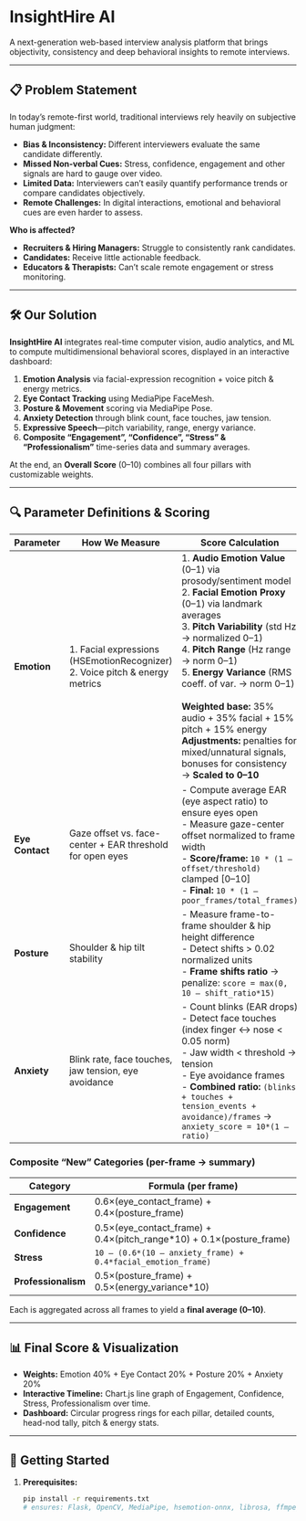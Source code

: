 # InsightHire AI

A next-generation web-based interview analysis platform that brings objectivity, consistency and deep behavioral insights to remote interviews.

---

## 📋 Problem Statement

In today’s remote-first world, traditional interviews rely heavily on subjective human judgment:

- **Bias & Inconsistency:** Different interviewers evaluate the same candidate differently.  
- **Missed Non-verbal Cues:** Stress, confidence, engagement and other signals are hard to gauge over video.  
- **Limited Data:** Interviewers can’t easily quantify performance trends or compare candidates objectively.  
- **Remote Challenges:** In digital interactions, emotional and behavioral cues are even harder to assess.

**Who is affected?**  
- **Recruiters & Hiring Managers:** Struggle to consistently rank candidates.  
- **Candidates:** Receive little actionable feedback.  
- **Educators & Therapists:** Can’t scale remote engagement or stress monitoring.

---

## 🛠 Our Solution

**InsightHire AI** integrates real-time computer vision, audio analytics, and ML to compute multidimensional behavioral scores, displayed in an interactive dashboard:

1. **Emotion Analysis** via facial-expression recognition + voice pitch & energy metrics.  
2. **Eye Contact Tracking** using MediaPipe FaceMesh.  
3. **Posture & Movement** scoring via MediaPipe Pose.  
4. **Anxiety Detection** through blink count, face touches, jaw tension.  
5. **Expressive Speech**—pitch variability, range, energy variance.  
6. **Composite “Engagement”, “Confidence”, “Stress” & “Professionalism”** time-series data and summary averages.  

At the end, an **Overall Score** (0–10) combines all four pillars with customizable weights.

---

## 🔍 Parameter Definitions & Scoring

| **Parameter**        | **How We Measure**                                                            | **Score Calculation**                                                                                           |
|----------------------|--------------------------------------------------------------------------------|-----------------------------------------------------------------------------------------------------------------|
| **Emotion**          | 1. Facial expressions (HSEmotionRecognizer)<br>2. Voice pitch & energy metrics  | 1. **Audio Emotion Value** (0–1) via prosody/sentiment model<br>2. **Facial Emotion Proxy** (0–1) via landmark averages<br>3. **Pitch Variability** (std Hz → normalized 0–1)<br>4. **Pitch Range** (Hz range → norm 0–1)<br>5. **Energy Variance** (RMS coeff. of var. → norm 0–1)<br><br>**Weighted base:** 35% audio + 35% facial + 15% pitch + 15% energy<br>**Adjustments:** penalties for mixed/unnatural signals, bonuses for consistency<br>→ **Scaled to 0–10** |
| **Eye Contact**      | Gaze offset vs. face-center + EAR threshold for open eyes                      | - Compute average EAR (eye aspect ratio) to ensure eyes open<br>- Measure gaze-center offset normalized to frame width<br>- **Score/frame:** `10 * (1 – offset/threshold)` clamped [0–10]<br>- **Final:** `10 * (1 – poor_frames/total_frames)`                      |
| **Posture**          | Shoulder & hip tilt stability                                                   | - Measure frame-to-frame shoulder & hip height difference<br>- Detect shifts > 0.02 normalized units<br>- **Frame shifts ratio** → penalize: `score = max(0, 10 – shift_ratio*15)` |
| **Anxiety**          | Blink rate, face touches, jaw tension, eye avoidance                            | - Count blinks (EAR drops)<br>- Detect face touches (index finger ↔ nose < 0.05 norm)<br>- Jaw width < threshold → tension<br>- Eye avoidance frames<br>- **Combined ratio:** `(blinks + touches + tension_events + avoidance)/frames` → `anxiety_score = 10*(1 – ratio)` |

### Composite “New” Categories (per-frame → summary)

| Category         | Formula (per frame)                                                                                                 |
|------------------|----------------------------------------------------------------------------------------------------------------------|
| **Engagement**   | 0.6×(eye_contact_frame) + 0.4×(posture_frame)                                                                        |
| **Confidence**   | 0.5×(eye_contact_frame) + 0.4×(pitch_range*10) + 0.1×(posture_frame)                                                 |
| **Stress**       | `10 – (0.6*(10 – anxiety_frame) + 0.4*facial_emotion_frame)`                                                         |
| **Professionalism** | 0.5×(posture_frame) + 0.5×(energy_variance*10)                                                                   |

Each is aggregated across all frames to yield a **final average (0–10)**.

---

## 📊 Final Score & Visualization

- **Weights:** Emotion 40% + Eye Contact 20% + Posture 20% + Anxiety 20%  
- **Interactive Timeline:** Chart.js line graph of Engagement, Confidence, Stress, Professionalism over time.  
- **Dashboard:** Circular progress rings for each pillar, detailed counts, head-nod tally, pitch & energy stats.

---

## 🚀 Getting Started

1. **Prerequisites:**  
   ```bash
   pip install -r requirements.txt
   # ensures: Flask, OpenCV, MediaPipe, hsemotion-onnx, librosa, ffmpeg…
